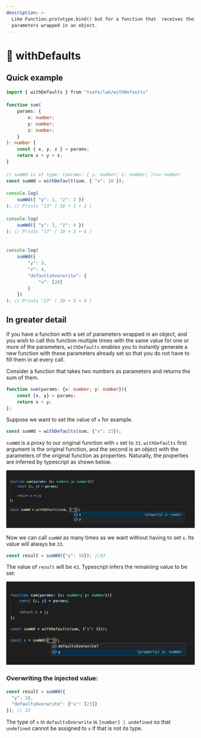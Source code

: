 ```yaml
---
description: >-
  Like Function.prototype.bind() but for a function that  receives their
  parameters wrapped in an object.
---
```


# 🚧 withDefaults

## Quick example

```typescript
import { withDefaults } from "tsafe/lab/withDefaults"

function sum(
    params: {
        x: number;
        y: number;
        z: number;
    }
): number {
    const { x, y, z } = params;
    return x + y + z;
}

// sumWd is of type: (params: { y: number; z: number; })=> number
const sumWd = withDefault(sum, { "x": 10 });

console.log(
    sumWd({ "y": 1, "z": 2 })
); // Prints "13" ( 10 + 1 + 2 )

console.log(
    sumWd({ "y": 3, "z": 4 })
); // Prints "17" ( 10 + 3 + 4 )


console.log(
    sumWd({
        "y": 3, 
        "z": 4,
        "defaultsOverwrite": {
            "x": [20]
        }
    })
); // Prints "27" ( 20 + 3 + 4 )
```

## In greater detail

If you have a function with a set of parameters wrapped in an object, and you wish to call this function multiple times with the same value for one or more of the parameters, `withDefaults` enables you to instantly generate a new function with these parameters already set so that you do not have to fill them in at every call.

Consider a function that takes two numbers as parameters and returns the sum of them.

```typescript
function sum(params: {x: number; y: number}){
    const {x, y} = params;
    return x + y;
};
```

Suppose we want to set the value of `x` for example.

```typescript
const sumWd = withDefaults(sum, {"x": 33});
```

`sumWd` is a proxy to our original function with `x` set to `33`. `withDefaults` first argument is the original function, and the second is an object with the parameters of the original function as properties. Naturally, the properties are inferred by typescript as shown below.

![](<.gitbook/assets/Screenshot 2021-05-13 at 17.36.40.png>)

Now we can call `sumWd` as many times as we want without having to set `x`. Its value will always be `33`.

```typescript
const result = sumWd({"y": 10}); //43
```

The value of `result` will be `43`. Typescript infers the remaining value to be set:

![](<.gitbook/assets/Screenshot 2021-05-13 at 17.37.35.png>)

### Overwriting the injected value:

```typescript
const result = sumWd({
  "y": 10, 
  "defaultsOverwrite": {"x": [23]}
}); // 33
```

The type of `x` in `defaultsOverwrite` is `[number] | undefined` so that `undefined` cannot be assigned to `x` if that is not its type.&#x20;

